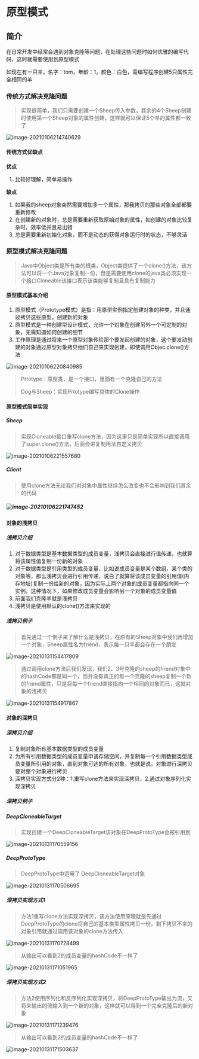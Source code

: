 # 原型模式

## 简介

在日常开发中经常会遇到对象克隆等问题，在处理这些问题时如何优雅的编写代码，这时就需要使用到原型模式

如现在有一只羊，名字：tom，年龄：1，颜色：白色，需编写程序创建5只属性完全相同的羊

### 传统方式解决克隆问题

> 实现很简单，我们只需要创建一个Sheep传入参数，其余的4个Sheep创建时使用第一个Sheep对象的属性创建，这样就可以保证5个羊的属性都一致了

![image-20210106214740629](./images/image-20210106214740629.png)

#### 传统方式优缺点

**优点**

1. 比较好理解，简单易操作

**缺点**

1. 如果我的sheep对象突然需要增加多一个属性，那我拷贝的那些对象全部都要重新修改
2. 在创建新的对象时，总是需要重新获取原始对象的属性，如创建的对象比较复杂时，效率低并且易出错
3. 总是需要重新初始化对象，而不是动态的获得对象运行时的状态，不够灵活

### 原型模式解决克隆问题

> Java中Object类是所有类的根类，Object类提供了一个clone()方法，该方法可以将一个Java对象复制一份，但是需要使用clone的java类必须实现一个接口Cloneable该接口表示该类能够复制且具有复制能力

#### 原型模式基本介绍

1. 原型模式（Prototype模式）是指：用原型实例指定创建对象的种类，并且通过拷贝这些原型，创建新的对象
2. 原型模式是一种创建型设计模式，允许一个对象在创建另外一个可定制的对象，无需知道如何创建的细节
3. 工作原理是通过将来一个原型对象传给那个要发起创建的对象，这个要发动创建的对象通过原型对象拷贝他们自己来实现创建，即使调用Objec.clone()方法

![image-20210106220840985](./images/image-20210106220555010.png)

> Prtotype：原型类，是一个接口，里面有一个克隆自己的方法
>
> Dog与Sheep：实现Prtotype编写具体的Clone操作

#### 原型模式简单实现

##### Sheep

> 实现Cloneable接口重写clone方法，因为这里只是简单实现所以直接调用了super.clone()方法，后面会讲复制用法自定义拷贝

![image-20210106221557680](./images/image-20210106221557680.png)

##### Client

> 使用clone方法无论我们对对象中属性继续怎么改变也不会影响到我们其余的代码

##### ![image-20210106221747452](./images/image-20210106221747452.png)

#### 对象的浅拷贝

##### 浅拷贝介绍

1. 对于数据类型是基本数据类型的成员变量，浅拷贝会直接进行值传递，也就算将该属性值复制一份新的对象
2. 对于数据类型是引用类型的成员变量，比如说成员变量是某个数组，某个类的对象等，那么浅拷贝会进行引用传递，说白了就算将该成员变量的引用值(内存地址)复制一份给新的对象，因为实际上两个对象的成员变量都指向同一个实例，这种情况下，如果修改成员变量会影响另一个对象的成员变量值
3. 前面我们克隆羊就是浅拷贝
4. 浅拷贝是使用默认的clone()方法来实现的

##### 浅拷贝例子

> 首先通过一个例子来了解什么是浅拷贝，在原有的Sheep对象中我们再增加一个对象，Sheep属性名为friend，表示每一只羊都会存在一个朋友

![image-20210131154417809](./images/image-20210131154417809.png)

> 通过调用clone方法后我们发现，我们2、3号克隆的sheep的friend对象中的hashCode都是同一个，而并没有真正的每一个克隆的sheep复制一个新的friend属性，只是将每一个friend直接指向一个相同的对象而已，这就对象的浅拷贝

![image-20210131154917867](./images/image-20210131154917867.png)

#### 对象的深拷贝

##### 深拷贝介绍

1. 复制对象所有基本数据类型的成员变量
2. 为所有引用数据类型的成员变量申请存储空间，并复制每一个引用数据类型成员变量所引用的对象，直到对象可达的所有对象，也就是说，对象进行深拷贝要对整个对象进行拷贝
3. 深拷贝实现方式分2种：1.重写clone方法来实现深拷贝，2.通过对象序列化实现深拷贝

##### 深拷贝例子

##### DeepCloneableTarget

> 实现创建一个DeepCloneableTarget该对象在DeepProtoType会被引用到

![image-20210131170559156](./images/image-20210131170559156.png)

##### DeepProtoType

>DeepProtoType中运用了 DeepCloneableTarget对象

![image-20210131170506695](./images/image-20210131170506695.png)

##### 深拷贝实现方式1

> 方法1重写clone方法实现深拷贝，该方法使用原理就是先通过DeepProtoType的clone将自己的基本类型属性拷贝一份，剩下拷贝不来的对象引用就通过调用该对象的clone方法传入

![image-20210131170728499](./images/image-20210131170728499.png)

> 从输出可以看到2的成员变量的hashCode不一样了

![image-20210131171051965](./images/image-20210131171051965.png)

##### 深拷贝实现方式2

>方法2使用序列化和反序列化实现深拷贝，将DeepProtoType输出为流，又将来输出的流输入到一个新的对象，这样就可以得到一个完全克隆后的新对象

![image-20210131171239476](./images/image-20210131171239476.png)

> 从输出可以看到2的成员变量的hashCode不一样了

![image-20210131171503637](./images/image-20210131171503637.png)